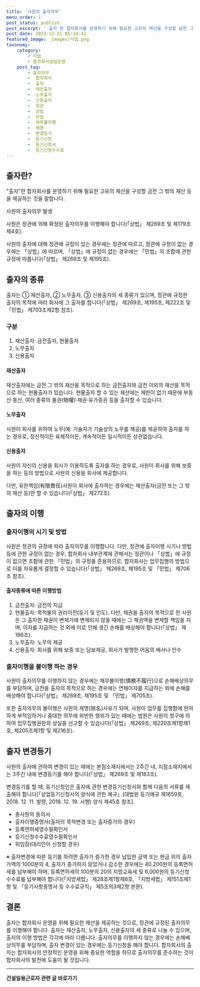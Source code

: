 ```yaml
---
title: '사원의 출자의무'
menu_order: 1
post_status: publish
post_excerpt: ' 출자 란 합자회사를 운영하기 위해 필요한 고유의 재산을 구성할 금전 그 밖의 재산 등을 제공하는 것을 말합니다.'
post_date: 2023-11-21 05:14:42
featured_image: _images/사업.png
taxonomy:
    category:
        - 사업
        - 합자회사설립운영
    post_tag:
        - 출자의무
        -  합자회사
        -  출자
        -  재산출자
        -  노무출자
        -  신용출자
        -  정관
        -  상법
        -  민법
        -  채무불이행
        -  제명
        -  변경등기
        -  등기신청
        -  등기신청서
        -  등기신청수수료
---
```



## 출자란?

"출자"란 합자회사를 운영하기 위해 필요한 고유의 재산을 구성할 금전 그 밖의 재산 등을 제공하는 것을 말합니다.

사원의 출자의무 발생

사원은 정관에 의해 확정된 출자의무를 이행해야 합니다(「상법」 제269조 및 제179조제4호).

사원의 출자에 대해 정관에 규정이 있는 경우에는 정관에 따르고, 정관에 규정이 없는 경우에는 「상법」에 따르며, 「상법」에 규정이 없는 경우에는 「민법」의 조합에 관한 규정에 따릅니다(「상법」 제269조 및 제195조).

## 출자의 종류

출자는 ① 재산출자, ② 노무출자, ③ 신용출자의 세 종류가 있으며, 정관에 규정한 출자의 목적에 따라 회사에 그 출자를 합니다(「상법」 제269조, 제195조, 제222조 및 「민법」 제703조제2항 참조).

### 구분

1. 재산출자: 금전출자, 현물출자
2. 노무출자
3. 신용출자

#### 재산출자

재산출자에는 금전 그 밖의 재산을 목적으로 하는 금전출자와 금전 이외의 재산을 목적으로 하는 현물출자가 있습니다. 현물출자 할 수 있는 재산에는 제한이 없기 때문에 부동산·동산, 여러 종류의 물권(物權)·채권·유가증권 등을 출자할 수 있습니다.

#### 노무출자

사원이 회사를 위하여 노무(예: 기술자가 기술상의 노무를 제공)를 제공하여 출자를 하는 경우로, 정신적이든 육체적이든, 계속적이든 일시적이든 상관없습니다.

#### 신용출자

사원이 자신의 신용을 회사가 이용하도록 출자를 하는 경우로, 사원이 회사를 위해 보증을 하는 등의 방법으로 사원의 신용을 회사에 제공합니다.

다만, 유한책임(有限責任)사원이 회사에 출자하는 경우에는 재산출자(금전 또는 그 밖의 재산 등)만 할 수 있습니다(「상법」 제272조).

## 출자의 이행

### 출자이행의 시기 및 방법

사원은 정관의 규정에 따라 출자의무를 이행합니다. 다만, 정관에 출자이행 시기나 방법 등에 관한 규정이 없는 경우, 합자회사 내부관계에 관해서는 정관이나 「상법」에 규정이 없으면 조합에 관한 「민법」의 규정을 준용하므로, 합자회사는 업무집행의 방법으로 이를 자유롭게 결정할 수 있습니다(「상법」 제269조, 제195조 및 「민법」 제706조 참조).

#### 출자종류에 따른 이행방법

1. 금전출자: 금전의 지급
2. 현물출자: 목적물의 권리이전(등기 및 인도). 다만, 채권을 출자의 목적으로 한 사원은 그 출자한 채권이 변제기에 변제되지 않을 때에는 그 채권액을 변제할 책임을 지며, 이자를 지급하는 것 외에 이로 인해 생긴 손해를 배상해야 합니다(「상법」 제196조).
3. 노무출자: 노무의 제공
4. 신용출자: 회사를 위해 보증 또는 담보제공, 회사가 발행한 어음의 배서나 인수

### 출자이행을 불이행 하는 경우

사원이 출자의무를 이행하지 않는 경우에는 채무불이행(債務不履行)으로 손해배상의무를 부담하며, 금전을 출자의 목적으로 하는 경우에는 연체이자를 지급하는 외에 손해를 배상해야 합니다(「상법」 제269조, 제195조 및 「민법」 제705조).

또한 출자의무의 불이행은 사원의 제명(除名)사유가 되며, 사원이 업무를 집행함에 현저하게 부적임하거나 중대한 의무에 위반한 행위가 있는 때에는 법원은 사원의 청구에 의하여 업무집행권한의 상실을 선고할 수 있습니다(「상법」 제269조, 제220조제1항제1호, 제205조제1항 및 제216조).

## 출자 변경등기

사원의 출자에 관하여 변경이 있는 때에는 본점소재지에서는 2주간 내, 지점소재지에서는 3주간 내에 변경등기를 해야 합니다(「상법」 제269조 및 제183조).

변경등기를 할 때, 등기신청인은 출자에 관한 변경등기신청서와 함께 다음의 서류를 제출해야 합니다[「상업등기신청서의 양식에 관한 예규」(대법원 등기예규 제1659호, 2018. 12. 11. 발령, 2018. 12. 19. 시행) 양식 제45호 참조].

- 총사원의 동의서
- 출자이행증명서(출자의 목적변경 또는 출자증가의 경우)
- 등록면허세영수필확인서
- 등기신청수수료영수필확인서
- 위임장(대리인이 신청할 경우)

※ 출자변경에 따른 등기를 하려면 출자가 증가한 경우 납입한 금액 또는 현금 외의 출자가액의 1000분의 4, 출자가 증가하지 않았거나 감소한 경우에는 40,200원의 등록면허세를 납부해야 하며, 등록면허세의 100분의 20의 지방교육세 및 6,000원의 등기신청수수료를 납부해야 합니다(「지방세법」 제28조제1항제6호, 「지방세법」 제151조제1항 및 「등기사항증명서 등 수수료규칙」 제5조의3제2항 본문).

## 결론

출자는 합자회사 운영을 위해 필요한 재산을 제공하는 것으로, 정관에 규정된 출자의무를 이행해야 합니다. 출자는 재산출자, 노무출자, 신용출자의 세 종류로 나눌 수 있으며, 출자의 이행 방법은 각각에 따라 다릅니다. 출자의무를 이행하지 않는 경우에는 손해배상의무를 부담하며, 출자 변경이 있는 경우에는 등기신청을 해야 합니다. 합자회사의 출자는 합자회사의 안정적인 운영을 위해 중요한 역할을 하므로 출자의무를 준수하는 것이 합자회사의 발전에 도움이 될 것입니다.
<!-- wp:separator -->
<hr class="wp-block-separator has-alpha-channel-opacity"/>
<!-- /wp:separator -->

<!-- wp:group {"backgroundColor":"base","layout":{"type":"constrained"}} -->
<div class="wp-block-group has-base-background-color has-background"><!-- wp:paragraph {"align":"center","fontSize":"medium"} -->
<p class="has-text-align-center has-large-font-size"><strong>건설일용근로자 관련 글 바로가기</strong></p>
<!-- /wp:paragraph -->


<!-- wp:latest-posts
{"categories":[{"id":9606,"count":19,"description":"","link":"https://uknowlaw.com/category/%ea%b1%b4%ec%84%a4%ec%9d%bc%ec%9a%a9%ea%b7%bc%eb%a1%9c%ec%9e%90/","name":"건설일용근로자","slug":"건설일용근로자","taxonomy":"category","parent":0,"meta":[],"_links":{"self":[{"href":"https://uknowlaw.com/wp-json/wp/v2/categories/9606"}],"collection":[{"href":"https://uknowlaw.com/wp-json/wp/v2/categories"}],"about":[{"href":"https://uknowlaw.com/wp-json/wp/v2/taxonomies/category"}],"wp:post_type":[{"href":"https://uknowlaw.com/wp-json/wp/v2/posts?categories=9606"}],"curies":[{"name":"wp","href":"https://api.w.org/{rel}","templated":true}]}}],"postsToShow":100,"excerptLength":28,"postLayout":"grid","columns":2,"featuredImageAlign":"left","featuredImageSizeSlug":"large","fontSize":"small"} /--></div>
<!-- /wp:group -->